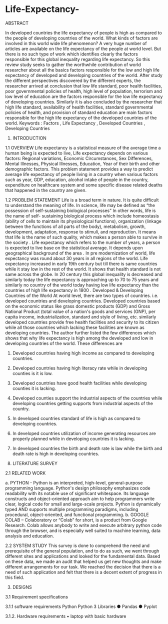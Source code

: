 # Life-Expectancy-

ABSTRACT 

In developed countries the life expectancy of people is high as compared to the people of 
developing countries of the world. What kinds of factors are involved in this world wide life 
phenomenon? A very huge number of articles are available on the life expectancy of the people 
at world level. But there is no such type of work which identifies clearly the factors responsible 
for this global inequality regarding life expectancy. So this review study seeks to gather the 
worthwhile contribution of world researcher about all the basics factors responsible for the low 
and high life expectancy of developed and developing countries of the world. After study the 
different perspectives discovered by the different experts, the researcher arrived at conclusion 
that low life standard, poor health facilities, poor governmental policies of health, high level of 
population, terrorism and low level of education are the factors responsible for the low life 
expectancy of developing countries. Similarly it is also concluded by the researcher that high life 
standard, availability of health facilities, standard governmental policies of health, and provision 
of standard education are main factors responsible for the high life expectancy of the developed 
countries of the world.
Keywords : Factors , Life Expectancy , Developed Countries ,
 Developing Countries
1. INTRODUCTION

1.1 OVERVIEW 
Life expectancy is a statistical measure of the average time a human being is expected to 
live, Life expectancy depends on various factors: Regional variations, Economic 
Circumstances, Sex Differences, Mental Illnesses, Physical Illnesses, Education, Year of 
their birth and other demographic factors. This problem statement provides a way to 
predict average life expectancy of people living in a country when various factors such 
as year, GDP, education, alcohol intake of people in the country, expenditure on 
healthcare system and some specific disease related deaths that happened in the country 
are given.

1.2 PROBLEM STATEMENT 
Life is a broad term in nature. It is quite difficult to understand the meaning of life. In 
science, life may be defined as “the possession of self-sustaining biological 
processes” In other words, life is the name of self- sustaining biological process which 
include homeostasis (ability of cells to maintain its physiological functions), 
organization (linkage between the functions of all parts of the body), metabolism, 
growth, development, adaptation, response to stimuli, and reproduction. It means that 
life is the name of such quality, which makes a person able to survive in the society . 
Life expectancy which refers to the number of years, a person is expected to live base on 
the statistical average. It depends upon geographical background of the area . In pre 
modernization of world, life expectancy was round about 30 years in all regions of 
the world. Life expectancy increased in early 19th century but till there is same countries 
while it stay low in the rest of the world. It shows that health standard is not same across 
the globe. In 20 century this global inequality is decreased and similarly today the life 
expectancy is approaching up to 70 to 75 years and similarly no country of the world 
today having low life expectancy than the countries of high life expectancy in 1800 .
Developed & Developing Countries of the World 
At world level, there are two types of countries. i.e. developed countries and developing 
countries. Developed countries based on the economic status like grass domestic 
products (GDP) and Gross National Product (total value of a nation's goods and services 
(GNP), per capita income, industrialization, standard and style of living, etc. 
similarly developed countries provide free health facilities and security to its citizen 
while all those countries which lacking these facilities are known as developing 
countries. The author further listed the few differences which shows that why life 
expectancy is high among the developed and low in developing countries of the 
world. 
These differences are 
1. Developed countries having high income as compared to developing countries.
2. Developed countries having high literacy rate while in developing counties is it is 
low.
3. Developed countries have good health facilities while developing counties it is 
lacking.
4. Developed counties support the industrial aspects of the countries while developing 
countries getting supports from industrial aspects of the country.
5. In developed countries standard of life is high as compared to developing countries.
6. In developed countries utilization of income generating resources are properly 
planned while in developing countries it is lacking.
7. In developed countries the birth and death rate is law while the birth and death 
rate is high in developing countries.
 
2. LITERATURE SURVEY

2.1 RELATED WORK

a. PYTHON - Python is an interpreted, high-level, general-purpose programming 
language. Python's design philosophy emphasizes code readability with its notable use of 
significant whitespace. Its language constructs and object-oriented approach aim to help 
programmers write clear, logical code for small and large-scale projects. Python is 
dynamically typed AND supports multiple programming paradigms, including 
procedural, object-oriented, and functional programming.
b. GOOGLE COLAB – Colaboratory or “Colab” for short, is a product from Google 
Research. Colab allows anybody to write and execute arbitrary python code through the 
browser, and is especially well suited to machine learning, data analysis and education.

2.2 SYSTEM STUDY
 This survey is done to comprehend the need and prerequisite of the general 
population, and to do as such, we went through different sites and applications and looked 
for the fundamental data. Based on these data, we made an audit that helped us get new 
thoughts and make different arrangements for our task. We reached the decision that there 
is a need of such application and felt that there is a decent extent of progress in this field.

3. DESIGNS

3.1 Requirement specifications

3.1.1 software requirements
Python
Python 3
Libraries
● Pandas
● Pyplot

3.1.2. Hardware requirements
• laptop with basic hardware
